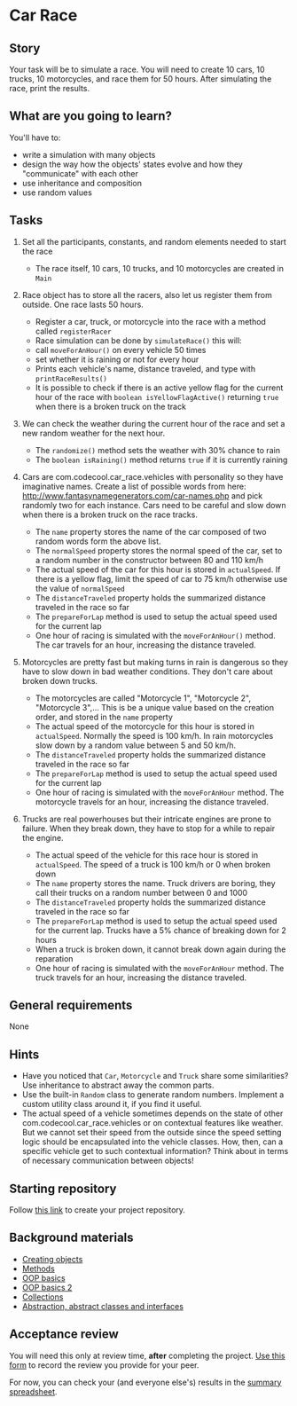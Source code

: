 # Car Race

## Story

Your task will be to simulate a race. You will need to create 10
cars, 10 trucks, 10 motorcycles, and race them for 50 hours. After
simulating the race, print the results.

## What are you going to learn?

You'll have to:

- write a simulation with many objects
- design the way how the objects' states evolve and how they "communicate" with each other
- use inheritance and composition
- use random values

## Tasks


1. Set all the participants, constants, and random elements needed to start the race

    - The race itself, 10 cars, 10 trucks, and 10 motorcycles are created in `Main`

2. Race object has to store all the racers, also let us register them from outside. One race lasts 50 hours.

    - Register a car, truck, or motorcycle into the race with a method called `registerRacer`
    - Race simulation can be done by `simulateRace()` this will:
    - call `moveForAnHour()` on every vehicle 50 times
    - set whether it is raining or not for every hour
    - Prints each vehicle's name, distance traveled, and type with `printRaceResults()`
    - It is possible to check if there is an active yellow flag for the current hour of the race with `boolean isYellowFlagActive()` returning `true` when there is a broken truck on the track

3. We can check the weather during the current hour of the race and set a new random weather for the next hour.

    - The `randomize()` method sets the weather with 30% chance to rain
    - The `boolean isRaining()` method returns `true` if it is currently raining

4. Cars are com.codecool.car_race.vehicles with personality so they have imaginative names. Create a list of possible words from here: <http://www.fantasynamegenerators.com/car-names.php> and pick randomly two for each instance. Cars need to be careful and slow down when there is a broken truck on the race tracks.

    - The `name` property stores the name of the car composed of two random words form the above list.
    - The `normalSpeed` property stores the normal speed of the car, set to a random number in the constructor between 80 and 110 km/h
    - The actual speed of the car for this hour is stored in `actualSpeed`. If there is a yellow flag, limit the speed of car to 75 km/h otherwise use the value of `normalSpeed`
    - The `distanceTraveled` property holds the summarized distance traveled in the race so far
    - The `prepareForLap` method is used to setup the actual speed used for the current lap
    - One hour of racing is simulated with the `moveForAnHour()` method. The car travels for an hour, increasing the distance traveled.

5. Motorcycles are pretty fast but making turns in rain is dangerous so they have to slow down in bad weather conditions. They don't care about broken down trucks.

    - The motorcycles are called "Motorcycle 1", "Motorcycle 2", "Motorcycle 3",... This is be a unique value based on the creation order, and stored in the `name` property
    - The actual speed of the motorcycle for this hour is stored in `actualSpeed`. Normally the speed is 100 km/h. In rain motorcycles slow down by a random value between 5 and 50 km/h.
    - The `distanceTraveled` property holds the summarized distance traveled in the race so far
    - The `prepareForLap` method is used to setup the actual speed used for the current lap
    - One hour of racing is simulated with the `moveForAnHour` method. The motorcycle travels for an hour, increasing the distance traveled.

6. Trucks are real powerhouses but their intricate engines are prone to failure. When they break down, they have to stop for a while to repair the engine.

    - The actual speed of the vehicle for this race hour is stored in `actualSpeed`. The speed of a truck is 100 km/h or 0 when broken down
    - The `name` property stores the name. Truck drivers are boring, they call their trucks on a random number between 0 and 1000
    - The `distanceTraveled` property holds the summarized distance traveled in the race so far
    - The `prepareForLap` method is used to setup the actual speed used for the current lap. Trucks have a 5% chance of breaking down for 2 hours
    - When a truck is broken down, it cannot break down again during the reparation
    - One hour of racing is simulated with the `moveForAnHour` method. The truck travels for an hour, increasing the distance traveled.


## General requirements


None

## Hints

- Have you noticed that `Car`, `Motorcycle` and `Truck` share some similarities?
  Use inheritance to abstract away the common parts.
- Use the built-in `Random` class to generate random numbers.
  Implement a custom utility class around it, if you find it useful.
- The actual speed of a vehicle sometimes depends on the state of other com.codecool.car_race.vehicles or
  on contextual features like weather. But we cannot set their speed from the outside
  since the speed setting logic should be encapsulated into the vehicle classes.
  How, then, can a specific vehicle get to such contextual information? Think about
  in terms of necessary communication between objects!

## Starting repository

Follow [this link](https://journey.code.cool/v2/project/solo/blueprint/car-race/java) to create your project repository.

## Background materials

- [Creating objects](https://learn.code.cool/full-stack/#/../pages/java/creating-objects)
- [Methods](https://learn.code.cool/full-stack/#/../pages/java/methods)
- [OOP basics](https://learn.code.cool/full-stack/#/../pages/java/basics-of-object-oriented-programming)
- [OOP basics 2](https://learn.code.cool/full-stack/#/../pages/java/basics-of-object-oriented-programming-with-java-part-2)
- [Collections](https://learn.code.cool/full-stack/#/../pages/java/collections)
- [Abstraction, abstract classes and interfaces](https://learn.code.cool/full-stack/#/../pages/java/abstraction)

## Acceptance review

You will need this only at review time, **after** completing the project.
[Use this form](https://forms.gle/cskPcc97kftqwQBe8) to record the review you provide for your peer.

For now, you can check your (and everyone else's) results in the [summary spreadsheet](https://docs.google.com/spreadsheets/d/1otJkV-zl-Sfg3BWX1ZbFJ_e-GpLf5Jr6oSysZTfpfD4/edit#gid=31463349).
